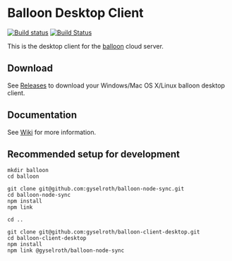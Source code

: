 # Balloon Desktop Client
[![Build status](https://ci.appveyor.com/api/projects/status/ym07006bvsrjo698?svg=true)](https://ci.appveyor.com/project/raffis/balloon-client-desktop)
[![Build Status](https://travis-ci.org/gyselroth/balloon-client-desktop.svg?branch=master)](https://travis-ci.org/gyselroth/balloon-client-desktop)

This is the desktop client for the [balloon](https://github.com/gyselroth/balloon) cloud server.

## Download

See [Releases](https://github.com/gyselroth/balloon-client-desktop/releases) to download your Windows/Mac OS X/Linux balloon desktop client.

## Documentation

See [Wiki](https://github.com/gyselroth/balloon-client-desktop/wiki) for more information.

## Recommended setup for development

```
mkdir balloon
cd balloon

git clone git@github.com:gyselroth/balloon-node-sync.git
cd balloon-node-sync
npm install
npm link

cd ..

git clone git@github.com:gyselroth/balloon-client-desktop.git
cd balloon-client-desktop
npm install
npm link @gyselroth/balloon-node-sync

```
